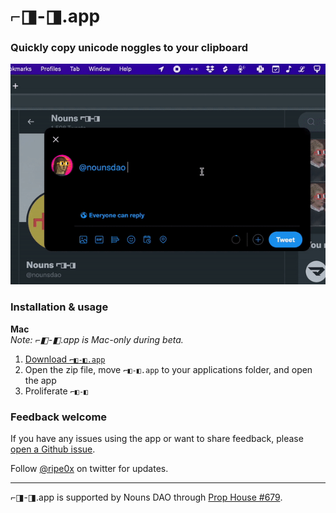 # ⌐◨-◨.app
### Quickly copy unicode noggles to your clipboard
![Image](assets/copy-paste-noggles.gif)
### Installation & usage
**Mac** \
_Note: ⌐◧-◧.app is Mac-only during beta._
1. [Download `⌐◧-◧.app`](https://github.com/ripe0x/noggles.app/raw/main/dist/mac/%E2%8C%90%E2%97%A7-%E2%97%A7.app.zip)
2. Open the zip file, move `⌐◧-◧.app` to your applications folder, and open the app
3. Proliferate `⌐◧-◧`

### Feedback welcome
If you have any issues using the app or want to share feedback, please [open a Github issue](https://github.com/ripe0x/noggles.app/issues).

Follow [@ripe0x](https://twitter.com/ripe0x) on twitter for updates.



---

⌐◨-◨.app is supported by Nouns DAO through [Prop House #679](https://prop.house/proposal/679).